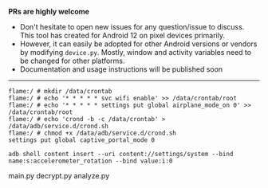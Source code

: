 **PRs are highly welcome**

 - Don't hesitate to open new issues for any question/issue to discuss.
   This tool has created for Android 12 on pixel devices primarily.
  -   However, it can easily be adopted for other Android versions or
   vendors by modifying `device.py`. Mostly, window and activity
   variables need to be changed for other platforms.
   - Documentation and
   usage instructions will be published soon


-----
```
flame:/ # mkdir /data/crontab
flame:/ # echo '* * * * * svc wifi enable' >> /data/crontab/root
flame:/ # echo '* * * * * settings put global airplane_mode_on 0' >> /data/crontab/root
flame:/ # echo 'crond -b -c /data/crontab' > /data/adb/service.d/crond.sh
flame:/ # chmod +x /data/adb/service.d/crond.sh
settings put global captive_portal_mode 0 

adb shell content insert --uri content://settings/system --bind name:s:accelerometer_rotation --bind value:i:0
```

main.py
decrypt.py
analyze.py

